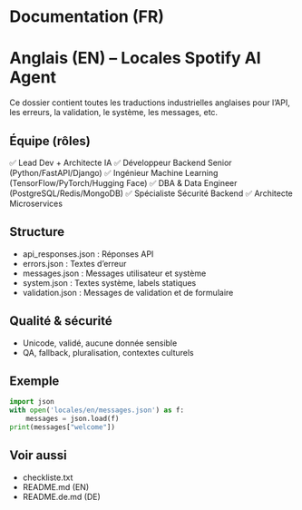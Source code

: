 # Documentation (FR)

# Anglais (EN) – Locales Spotify AI Agent

Ce dossier contient toutes les traductions industrielles anglaises pour l’API, les erreurs, la validation, le système, les messages, etc.

## Équipe (rôles)
✅ Lead Dev + Architecte IA
✅ Développeur Backend Senior (Python/FastAPI/Django)
✅ Ingénieur Machine Learning (TensorFlow/PyTorch/Hugging Face)
✅ DBA & Data Engineer (PostgreSQL/Redis/MongoDB)
✅ Spécialiste Sécurité Backend
✅ Architecte Microservices

## Structure
- api_responses.json : Réponses API
- errors.json : Textes d’erreur
- messages.json : Messages utilisateur et système
- system.json : Textes système, labels statiques
- validation.json : Messages de validation et de formulaire

## Qualité & sécurité
- Unicode, validé, aucune donnée sensible
- QA, fallback, pluralisation, contextes culturels

## Exemple
```python
import json
with open('locales/en/messages.json') as f:
    messages = json.load(f)
print(messages["welcome"])
```

## Voir aussi
- checkliste.txt
- README.md (EN)
- README.de.md (DE)

